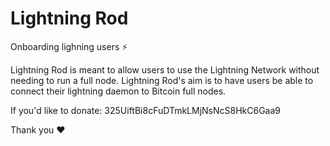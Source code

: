 # Lightning Rod

Onboarding lighning users :zap:

Lightning Rod is meant to allow users to use the Lightning Network without needing to run a full node.
Lightning Rod's aim is to have users be able to connect their lightning daemon to Bitcoin full nodes.

If you'd like to donate: 325UiftBi8cFuDTmkLMjNsNcS8HkC6Gaa9

Thank you :heart:
